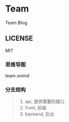 # Team
Team Blog

## LICENSE
MIT

### 思维导图
team.xmind

### 分支结构
> 1. api, 提供需要的接口
> 2. front, 前端
> 3. backend, 后台
